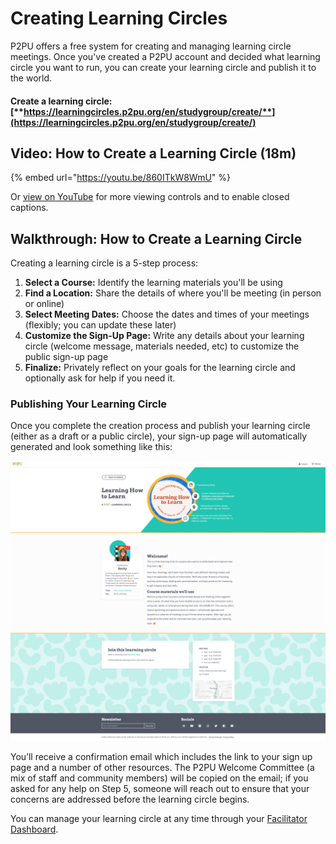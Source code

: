 # Creating Learning Circles

P2PU offers a free system for creating and managing learning circle meetings. Once you've created a P2PU account and decided what learning circle you want to run, you can create your learning circle and publish it to the world.

#### **Create a learning circle:** [**https://learningcircles.p2pu.org/en/studygroup/create/**](https://learningcircles.p2pu.org/en/studygroup/create/) 

## Video: How to Create a Learning Circle \(18m\)

{% embed url="https://youtu.be/860ITkW8WmU" %}

Or [view on YouTube](https://youtu.be/860ITkW8WmU) for more viewing controls and to enable closed captions.

## Walkthrough: How to Create a Learning Circle

Creating a learning circle is a 5-step process:

1. **Select a Course:** Identify the learning materials you'll be using
2. **Find a Location:** Share the details of where you'll be meeting \(in person or online\)
3. **Select Meeting Dates:** Choose the dates and times of your meetings \(flexibly; you can update these later\)
4. **Customize the Sign-Up Page:** Write any details about your learning circle \(welcome message, materials needed, etc\) to customize the public sign-up page
5. **Finalize:** Privately reflect on your goals for the learning circle and optionally ask for help if you need it.

### Publishing Your Learning Circle

Once you complete the creation process and publish your learning circle \(either as a draft or a public circle\), your sign-up page will automatically generated and look something like this:

![](../../.gitbook/assets/learning-how-to-learn-.png)

You’ll receive a confirmation email which includes the link to your sign up page and a number of other resources. The P2PU Welcome Committee \(a mix of staff and community members\) will be copied on the email; if you asked for any help on Step 5, someone will reach out to ensure that your concerns are addressed before the learning circle begins. 

You can manage your learning circle at any time through your [Facilitator Dashboard](untitled.md). 

